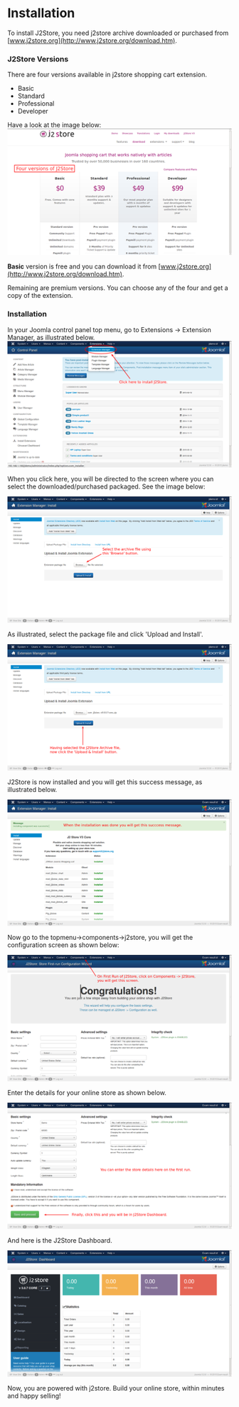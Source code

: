 # Installation

To install J2Store, you need j2store archive downloaded or purchased from [www.j2store.org](http://www.j2store.org/download.htm).

### J2Store Versions

There are four versions available in j2store shopping cart extension.

* Basic
* Standard
* Professional
* Developer

Have a look at the image below:
![J2Store Versions](install_j2store_3.png)

**Basic** version is free and you can download it from [www.j2store.org](http://www.j2store.org/download.htm).

Remaining are premium versions. You can choose any of the four and get a copy of the extension.

### Installation
In your Joomla control panel top menu, go to Extensions -> Extension Manager, as illustrated below.
![Installation 1](install_j2store_1.png)

When you click here, you will be directed to the screen where you can select the downloaded/purchased packaged. See the image below:

![Installation 2](install_j2store_2.png)

As illustrated, select the package file and click 'Upload and Install'.

![Installation 3](install_j2store_package.png)

J2Store is now installed and you will get this success message, as illustrated below.

![Installation Successful](j2store-installation-success.png)

Now go to the topmenu->components->j2store, you will get the configuration screen as shown below:

![Configuration](j2store-config-page.png)

Enter the details for your online store as shown below.

![Config 2](config-2.png)

And here is the J2Store Dashboard.

![Dashboard](j2store-dashboard.png)

Now, you are powered with j2store. Build your online store, within minutes and happy selling!
